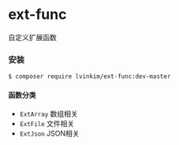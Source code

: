 # ext-func
自定义扩展函数

### 安装

```
$ composer require lvinkim/ext-func:dev-master
```

#### 函数分类

* `ExtArray` 数组相关
* `ExtFile` 文件相关
* `ExtJson` JSON相关

